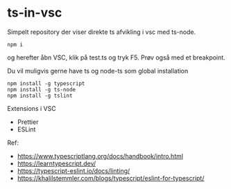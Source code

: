 # ts-in-vsc

Simpelt repository der viser direkte ts afvikling i vsc med ts-node.

```
npm i
```

og herefter åbn VSC, klik på test.ts og tryk F5. Prøv også med et breakpoint.

Du vil muligvis gerne have ts og node-ts som global installation

```
npm install -g typescript
npm install -g ts-node
npm install -g tslint
```

Extensions i VSC

- Prettier
- ESLint

Ref:

- https://www.typescriptlang.org/docs/handbook/intro.html
- https://learntypescript.dev/
- https://typescript-eslint.io/docs/linting/
- https://khalilstemmler.com/blogs/typescript/eslint-for-typescript/
